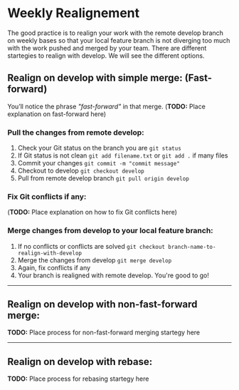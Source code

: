 # Weekly Realignement

The good practice is to realign your work with the remote develop branch on weekly bases so that your local feature branch is not diverging too much with the work pushed and merged by your team. There are different startegies to realign with develop. We will see the different options.

## Realign on develop with simple merge: (Fast-forward)

You’ll notice the phrase *"fast-forward"* in that merge. (**TODO:** Place explanation on fast-forward here)

### Pull the changes from remote develop:
1. Check your Git status on the branch you are `git status`
2. If Git status is not clean `git add filename.txt` or `git add .` if many files
3. Commit your changes `git commit -m "commit message"`
4. Checkout to develop `git checkout develop`
5. Pull from remote develop branch `git pull origin develop`

### Fix Git conflicts if any:
(**TODO:** Place explanation on how to fix Git conflicts here)

### Merge changes from develop to your local feature branch:
1. If no conflicts or conflicts are solved `git checkout branch-name-to-realign-with-develop`
2. Merge the changes from develop `git merge develop`
3. Again, fix conflicts if any
4. Your branch is realigned with remote develop. You're good to go!

---

## Realign on develop with non-fast-forward merge:

**TODO:** Place process for non-fast-forward merging startegy here

---

## Realign on develop with rebase:

**TODO:** Place process for rebasing startegy here


